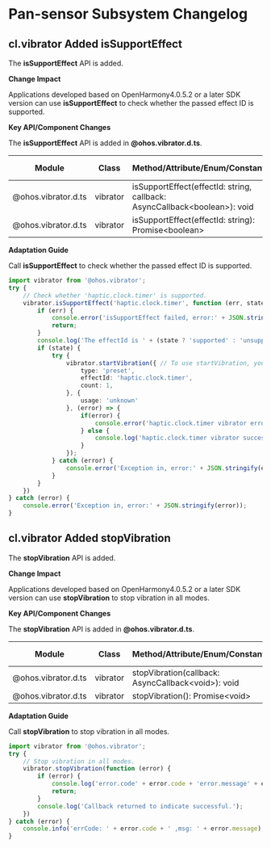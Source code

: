 # Pan-sensor Subsystem Changelog

## cl.vibrator Added isSupportEffect

The **isSupportEffect** API is added.

**Change Impact**

Applications developed based on OpenHarmony4.0.5.2 or a later SDK version can use **isSupportEffect** to check whether the passed effect ID is supported.

**Key API/Component Changes**

The **isSupportEffect** API is added in **@ohos.vibrator.d.ts**.

| Module| Class| Method/Attribute/Enum/Constant| Change Type|
|  -- | -- | -- | -- |
| @ohos.vibrator.d.ts | vibrator | isSupportEffect(effectId: string, callback: AsyncCallback&lt;boolean&gt;): void | Added|
| @ohos.vibrator.d.ts | vibrator | isSupportEffect(effectId: string): Promise&lt;boolean&gt; | Added|

**Adaptation Guide**

Call **isSupportEffect** to check whether the passed effect ID is supported.

```ts
import vibrator from '@ohos.vibrator';
try {
    // Check whether 'haptic.clock.timer' is supported.
    vibrator.isSupportEffect('haptic.clock.timer', function (err, state) {
        if (err) {
            console.error('isSupportEffect failed, error:' + JSON.stringify(err));
            return;
        }
        console.log('The effectId is ' + (state ? 'supported' : 'unsupported'));
        if (state) {
            try {
                vibrator.startVibration({ // To use startVibration, you must configure the ohos.permission.VIBRATE permission.
                    type: 'preset',
                    effectId: 'haptic.clock.timer',
                    count: 1,
                }, {
                    usage: 'unknown'
                }, (error) => {
                    if(error) {
                        console.error('haptic.clock.timer vibrator error:'  + JSON.stringify(error));
                    } else {
                        console.log('haptic.clock.timer vibrator success');
                    }
                });
            } catch (error) {
                console.error('Exception in, error:' + JSON.stringify(error));
            }
        }
    })
} catch (error) {
    console.error('Exception in, error:' + JSON.stringify(error));
}
```

## cl.vibrator Added stopVibration

The **stopVibration** API is added.

**Change Impact**

Applications developed based on OpenHarmony4.0.5.2 or a later SDK version can use **stopVibration** to stop vibration in all modes.

**Key API/Component Changes**

The **stopVibration** API is added in **@ohos.vibrator.d.ts**.

| Module             | Class    | Method/Attribute/Enum/Constant                                     | Change Type|
| ------------------- | -------- | -------------------------------------------------------- | -------- |
| @ohos.vibrator.d.ts | vibrator | stopVibration(callback: AsyncCallback&lt;void&gt;): void | Added    |
| @ohos.vibrator.d.ts | vibrator | stopVibration(): Promise&lt;void&gt;                     | Added    |

**Adaptation Guide**

Call **stopVibration** to stop vibration in all modes.

```ts
import vibrator from '@ohos.vibrator';
try {
    // Stop vibration in all modes.
    vibrator.stopVibration(function (error) {
        if (error) {
            console.log('error.code' + error.code + 'error.message' + error.message);
            return;
        }
        console.log('Callback returned to indicate successful.');
    })
} catch (error) {
    console.info('errCode: ' + error.code + ' ,msg: ' + error.message);
}
```
